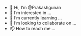 - 👋 Hi, I’m @Prakashgunan
- 👀 I’m interested in ...
- 🌱 I’m currently learning ...
- 💞️ I’m looking to collaborate on ...
- 📫 How to reach me ...

<!---
Prakashgunan/Prakashgunan is a ✨ special ✨ repository because its `README.md` (this file) appears on your GitHub profile.
You can click the Preview link to take a look at your changes.
--->
